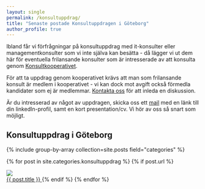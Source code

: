 ```yaml
---
layout: single
permalink: /konsultuppdrag/
title: "Senaste postade Konsultuppdragen i Göteborg"
author_profile: true
---
```

Ibland får vi förfrågningar på konsultuppdrag med it-konsulter eller managementkonsulter som vi inte själva kan besätta - då lägger vi ut dem här för eventuella frilansande konsulter som är intresserade av att konsulta genom [Konsultkooperativet](https://konsult.coop).

För att ta uppdrag genom kooperativet krävs att man som frilansande konsult är medlem i kooperativet - vi kan dock mot avgift också förmedla kandidater som ej är medlemmar. [Kontakta oss](https://konsult.coop/contact) för att inleda en diskussion.

Är du intresserad av något av uppdragen, skicka oss ett [mail](mailto:ansok@konsult.coop) med en länk till din linkedIn-profil, samt en kort presentation/cv. Vi hör av oss så snart som möjligt.

## Konsultuppdrag i Göteborg

{% include group-by-array collection=site.posts field="categories" %}

{% for post in site.categories.konsultuppdrag %}
  {% if post.url %}
    <a href="/blog{{ post.url }}">
      <div class="archive__item-teaser">
        <img src="{{ post.header.teaser }}">
      </div>
      {{ post.title }}
    </a>
  {% endif %}
{% endfor %}
